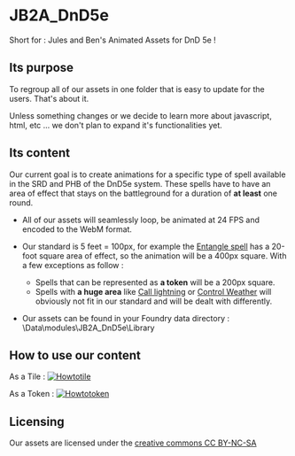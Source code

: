 # JB2A_DnD5e
Short for : Jules and Ben's Animated Assets for DnD 5e !

## Its purpose
To regroup all of our assets in one folder that is easy to update for the users. That's about it.

Unless something changes or we decide to learn more about javascript, html, etc ... we don't plan to expand it's functionalities yet.

## Its content
Our current goal is to create animations for a specific type of spell available in the SRD and PHB of the DnD5e system. These spells have to have an area of effect that stays on the battleground for a duration of **at least** one round.

- All of our assets will seamlessly loop, be animated at 24 FPS and encoded to the WebM format. 
- Our standard is 5 feet = 100px, for example the [Entangle spell](https://www.dndbeyond.com/spells/entangle) has a 20-foot square area of effect, so the animation will be a 400px square. With a few exceptions as follow :

  - Spells that can be represented as **a token** will be a 200px square.
  - Spells with **a huge area** like [Call lightning](https://www.dndbeyond.com/spells/call-lightning) or [Control Weather](https://www.dndbeyond.com/spells/control-weather) will obviously not fit in our standard and will be dealt with differently.
  
- Our assets can be found in your Foundry data directory : \\Data\modules\JB2A_DnD5e\Library

## How to use our content

As a Tile :
[![Howtotile](https://i.imgur.com/i1z2O1S.jpg)](https://youtu.be/c4RQjFl8C18)

As a Token :
[![Howtotoken](https://i.imgur.com/WBQ5NkA.jpg)](https://youtu.be/Hi7yvUG4kk8)

## Licensing
Our assets are licensed under the [creative commons CC BY-NC-SA](https://creativecommons.org/licenses/by-nc-sa/4.0/)
